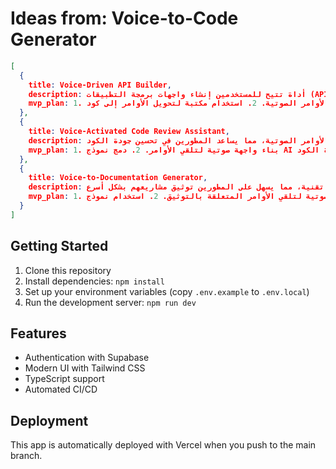 # Ideas from: Voice-to-Code Generator

```json
[
  {
    title: Voice-Driven API Builder,
    description: أداة تتيح للمستخدمين إنشاء واجهات برمجة التطبيقات (APIs) من خلال الأوامر الصوتية، مما يسهل على المطورين غير المتمرسين بناء APIs بسرعة.,
    mvp_plan: 1. تطوير واجهة بسيطة لتلقي الأوامر الصوتية. 2. استخدام مكتبة لتحويل الأوامر إلى كود API. 3. إنشاء نموذج أولي يمكنه توليد API بسيط من الأوامر الصوتية.
  },
  {
    title: Voice-Activated Code Review Assistant,
    description: أداة تعتمد على الذكاء الاصطناعي لمراجعة الأكواد البرمجية بناءً على الأوامر الصوتية، مما يساعد المطورين في تحسين جودة الكود.,
    mvp_plan: 1. بناء واجهة صوتية لتلقي الأوامر. 2. دمج نموذج AI لتحليل الأكواد. 3. تطوير نظام لتقديم ملاحظات صوتية حول جودة الكود.
  },
  {
    title: Voice-to-Documentation Generator,
    description: أداة تحول الأوامر الصوتية إلى وثائق تقنية، مما يسهل على المطورين توثيق مشاريعهم بشكل أسرع.,
    mvp_plan: 1. إنشاء واجهة صوتية لتلقي الأوامر المتعلقة بالتوثيق. 2. استخدام نموذج NLP لتحويل الأوامر إلى نصوص توثيقية. 3. تطوير نموذج أولي يمكنه إنشاء وثائق بسيطة من الأوامر الصوتية.
  }
]
```

## Getting Started

1. Clone this repository
2. Install dependencies: `npm install`
3. Set up your environment variables (copy `.env.example` to `.env.local`)
4. Run the development server: `npm run dev`

## Features

- Authentication with Supabase
- Modern UI with Tailwind CSS
- TypeScript support
- Automated CI/CD

## Deployment

This app is automatically deployed with Vercel when you push to the main branch.